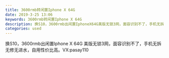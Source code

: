 ```yaml
---
title: 3600rmb转闲置Iphone X 64G
date: 2019-3-25 13:06
keywords: 3600rmb转闲置Iphone X 64G
description: 换S10，3600rmb出闲置IphoneX64G美版无锁3网，面容识别不了，手机无拆无修无进水，自用性价比高。VX:pasay110
categories: used
---
```

<td class="t_f" id="postmessage_3302141">

换S10，3600rmb出闲置Iphone X 64G 美版无锁3网，面容识别不了，手机无拆无修无进水，自用性价比高。VX:pasay110<br/>
<br/>
<img alt="" border="0" class="zoom" data-cf-modified-9aeb38699de7e5c4e2513497-="" file="http://www.flw.ph/data/appbyme/upload/image/201903/25/qEewAkCKUCki.jpg" id="aimg_B4n96" lazyloadthumb="1" onclick="" onmouseover="" src="http://www.flw.ph/data/appbyme/upload/image/201903/25/qEewAkCKUCki.jpg"/><br/>
<img alt="" border="0" class="zoom" data-cf-modified-9aeb38699de7e5c4e2513497-="" file="http://www.flw.ph/data/appbyme/upload/image/201903/25/7PNbDMDlbSkp.jpg" id="aimg_hjTaG" lazyloadthumb="1" onclick="" onmouseover="" src="http://www.flw.ph/data/appbyme/upload/image/201903/25/7PNbDMDlbSkp.jpg"/><br/>
<img alt="" border="0" class="zoom" data-cf-modified-9aeb38699de7e5c4e2513497-="" file="http://www.flw.ph/data/appbyme/upload/image/201903/25/c8bYx1WaCr5r.jpg" id="aimg_TDXM8" lazyloadthumb="1" onclick="" onmouseover="" src="http://www.flw.ph/data/appbyme/upload/image/201903/25/c8bYx1WaCr5r.jpg"/><br/>
<img alt="" border="0" class="zoom" data-cf-modified-9aeb38699de7e5c4e2513497-="" file="http://www.flw.ph/data/appbyme/upload/image/201903/25/61WapQf0VjY2.jpg" id="aimg_iwSHw" lazyloadthumb="1" onclick="" onmouseover="" src="http://www.flw.ph/data/appbyme/upload/image/201903/25/61WapQf0VjY2.jpg"/><br/>
<img alt="" border="0" class="zoom" data-cf-modified-9aeb38699de7e5c4e2513497-="" file="http://www.flw.ph/data/appbyme/upload/image/201903/25/ANb314VXiBT8.jpg" id="aimg_MRLcl" lazyloadthumb="1" onclick="" onmouseover="" src="http://www.flw.ph/data/appbyme/upload/image/201903/25/ANb314VXiBT8.jpg"/><br/>
<img alt="" border="0" class="zoom" data-cf-modified-9aeb38699de7e5c4e2513497-="" file="http://www.flw.ph/data/appbyme/upload/image/201903/25/p65oOyF1NbGm.jpg" id="aimg_pd07P" lazyloadthumb="1" onclick="" onmouseover="" src="http://www.flw.ph/data/appbyme/upload/image/201903/25/p65oOyF1NbGm.jpg"/><br/>
</td>
